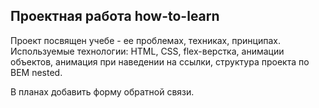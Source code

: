 ## Проектная работа how-to-learn
Проект посвящен учебе - ее проблемах, техниках, принципах.
Используемые технологии: HTML, CSS, flex-верстка, анимации объектов, анимация при наведении на ссылки, структура проекта по BEM nested.

В планах добавить форму обратной связи.

